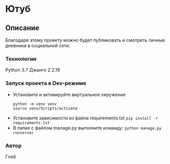 # Ютуб
## Описание
Благодаря этому проекту можно будет публиковать и смотреть личные дневники в социальной сети.
### Технологии
Python 3.7 
Джанго 2.2.19

### Запуск проекта в Dev-режиме 
- Установите и активируйте виртуальное окружение
    ```
   python -m venv venv    
   source venv/Scripts/activate 
    ```
- Установите зависимости из файла requirements.txt
``` pip install -r requirements.txt ```
- В папке с файлом manage.py выполните команду:
``` python manage.py runserver ```
     


    





### Автор
Глеб
